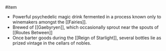 #item
* Powerful psychedelic magic drink fermented in a process known only to winemakers amongst the [[Fairies]].
* Brewed of [[Gaebyryen]], which occasionally sprout near the spouts of [[Routes Between]]
* Once barter goods during the [[Reign of Starlight]], several bottles lie as prized vintage in the cellars of nobles.